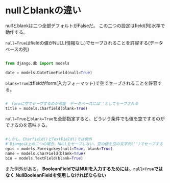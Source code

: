 # nullとblankの違い

nullとblankは二つ全部デフォルトがFalseだ。
この二つの設定はfield(列)水準で動作する。

`null=True`はfieldの値がNULL(情報なし)でセーブされることを許容する(データベースの列)

```python

from django.db import models

date = models.DateTimeField(null=True)

```

`blank=True`はfieldがform(入力フォーマット)で空でセーブされることを許容する。

```python

#　formに空でセーブするのが可能　データベースには''としてセーブされる
title = models.Charfield(blank=True)

```

`null=True`と`blank=True`を全部指定すると、どういう条件でも値を空でするのができるのを意味する。


```python

#しかし、Charfield()とTextField()では例外
# Djangoは上の二つの場合、NULLをセーブしない、空の値を空の文字列('')でセーブする
epic = models.Foreignkey(null=True, blank=True)
name = models.CharField(blank=True)
bio = models.TextField(blank=True)

```

また例外がある。
**BooleanFieldではNUllを入力するためには、`null=True`ではなく**
**NullBooleanFieldを使用しなければならない**